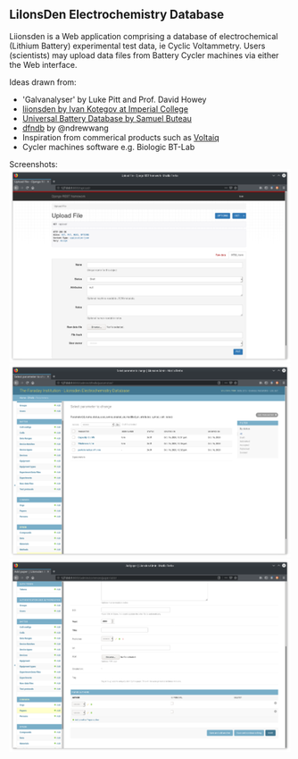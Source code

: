 LiIonsDen Electrochemistry Database
-----------------------------------------

Liionsden is a Web application comprising a database of electrochemical (Lithium Battery) experimental test data, ie Cyclic Voltammetry. Users (scientists) may upload data files from Battery Cycler machines via either the Web interface.

Ideas drawn from:

* 'Galvanalyser' by Luke Pitt and Prof. David Howey
* [liionsden by Ivan Kotegov at Imperial College](https://github.com/FaradayInstitution/liionsden)
* [Universal Battery Database by Samuel Buteau](https://github.com/Samuel-Buteau/universal-battery-database)
* [dfndb](https://github.com/ndrewwang/dfndb) by @ndrewwang
* Inspiration from commerical products such as [Voltaiq](http://www.voltaiq.com)
* Cycler machines software e.g. Biologic BT-Lab

Screenshots:
![upload data via REST API](doc/screenshots/uploadFile.png)
![configure parameters via Web interface](doc/screenshots/change_parameter.png)
![Add academic paper cia Web interface](doc/screenshots/add_paper.png)
